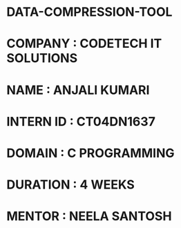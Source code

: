 # DATA-COMPRESSION-TOOL

# COMPANY : CODETECH IT SOLUTIONS

# NAME : ANJALI KUMARI

# INTERN ID : CT04DN1637

# DOMAIN : C PROGRAMMING

# DURATION : 4 WEEKS

# MENTOR : NEELA SANTOSH
